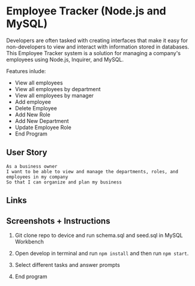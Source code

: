# Employee Tracker (Node.js and MySQL)

Developers are often tasked with creating interfaces that make it easy for non-developers to view and interact with information stored in databases. This Employee Tracker system is a solution for managing a company's employees using Node.js, Inquirer, and MySQL.

Features inlude:

* View all employees
* View all employees by department
* View all employees by manager
* Add employee
* Delete Employee
* Add New Role
* Add New Department
* Update Employee Role
* End Program

## User Story

```
As a business owner
I want to be able to view and manage the departments, roles, and employees in my company
So that I can organize and plan my business
```

## Links

## Screenshots + Instructions

1. Git clone repo to device and run schema.sql and seed.sql in MySQL Workbench

2. Open develop in terminal and run `npm install` and then run `npm start`.

3. Select different tasks and answer prompts

4. End program
